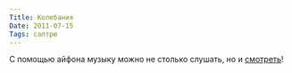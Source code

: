 ```yaml
---
Title: Колебания
Date: 2011-07-15
Tags: саптрю
---
```


<div class="text">С помощью айфона музыку можно не столько слушать, но и <a href="http://www.youtube.com/watch?v=TKF6nFzpHBU">смотреть</a>!</div>